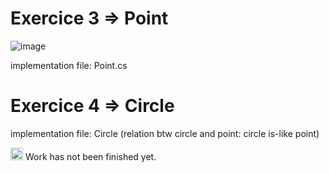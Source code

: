 # Exercice 3 => Point
![image](https://user-images.githubusercontent.com/116503971/201475746-2e541508-7ec5-4d3f-8d04-9a0260110421.png)

implementation file: Point.cs


# Exercice 4 => Circle
implementation file: Circle (relation btw circle and point: circle is-like point)

<img src="https://user-images.githubusercontent.com/116503971/201479294-6e1aaa7c-7970-4469-a74a-a3bfda971c5e.png" alt="drawing" width="20"/> Work has not been finished yet.
